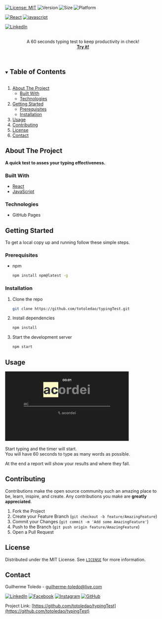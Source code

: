 [![License: MIT][license-shield]][license-url]
![Version](https://img.shields.io/badge/version-1.0.0-6bd4a7)
![Size](https://github-size-badge.herokuapp.com/totoledao/typingTest.svg)
![Platform](https://img.shields.io/badge/platform-Web-7F00FF)

[![React][react-shield]][react-url]
[![javascript][javascript-shield]][javascript-url]

[![LinkedIn][linkedin-shield]][linkedin-url]


<!-- PROJECT HEADER -->

  <p align="center">
    <br>
    A 60 seconds typing test to keep productivity in check!
    <br>
    <a href="https://totoledao.github.io/typingTest"><strong>Try it!</strong></a>
    <br>  
    <br>  
  </p>

<!-- TABLE OF CONTENTS -->
<details open="open">
  <summary><h2 style="display: inline-block">Table of Contents</h2></summary>
  <ol>
    <li>
      <a href="#about-the-project">About The Project</a>
      <ul>
        <li><a href="#built-with">Built With</a></li>
        <li><a href="#technologies">Technologies</a></li>
      </ul>
    </li>
    <li>
      <a href="#getting-started">Getting Started</a>
      <ul>
        <li><a href="#prerequisites">Prerequisites</a></li>
        <li><a href="#installation">Installation</a></li>
      </ul>
    </li>    
    <li><a href="#usage">Usage</a></li>
    <li><a href="#contributing">Contributing</a></li>
    <li><a href="#license">License</a></li>
    <li><a href="#contact">Contact</a></li>    
  </ol>
</details>



<!-- ABOUT THE PROJECT -->
## About The Project

<!-- ![typingTestAssets/Home.jpg) -->

**A quick test to asses your typing effectiveness.**



### Built With

* [React][react-url]
* [JavaScript][javascript-url]

### Technologies
* GitHub Pages

<!-- GETTING STARTED -->
## Getting Started

To get a local copy up and running follow these simple steps.

### Prerequisites

* npm
  ```sh
  npm install npm@latest -g
  ```

### Installation

1. Clone the repo
   ```sh
   git clone https://github.com/totoledao/typingTest.git
   ```
2. Install dependencies
   ```sh
   npm install
   ```
3. Start the development server
   ```sh
   npm start
   ```

<!-- USAGE EXAMPLES -->
## Usage
<img src="readmeAssets/typingTest.jpg" alt="Typing Test Timer Started" width="400">

Start typing and the timer will start. <br>
You will have 60 seconds to type as many words as possible.

<!-- <img src="readmeAssets/typingTest.jpg" alt="Typing Test Started Countdown" width="400"> -->

At the end a report will show your results and where they fall.

<!-- CONTRIBUTING -->
## Contributing

Contributions make the open source community such an amazing place to be, learn, inspire, and create. Any contributions you make are **greatly appreciated**.

1. Fork the Project
2. Create your Feature Branch (`git checkout -b feature/AmazingFeature`)
3. Commit your Changes (`git commit -m 'Add some AmazingFeature'`)
4. Push to the Branch (`git push origin feature/AmazingFeature`)
5. Open a Pull Request

<!-- LICENSE -->
## License

Distributed under the MIT License. See [`LICENSE`][license-url] for more information.



<!-- CONTACT -->
## Contact

Guilherme Toledo - guilherme-toledo@live.com

[![LinkedIn](https://img.shields.io/badge/LinkedIn-0077B5?style=for-the-badge&logo=linkedin&logoColor=white)](https://www.linkedin.com/in/guilhermemtoledo/)
[![Facebook](https://img.shields.io/badge/Facebook-1877F2?style=for-the-badge&logo=facebook&logoColor=white)](https://www.facebook.com/totoledao)
[![Instagram](https://img.shields.io/badge/Instagram-E4405F?style=for-the-badge&logo=instagram&logoColor=white)](https://www.instagram.com/totoledao)
[![GitHub](https://img.shields.io/badge/GitHub-100000?style=for-the-badge&logo=github&logoColor=whit)](https://www.github.com/totoledao)


Project Link: [https://github.com/totoledao/typingTest](https://github.com/totoledao/typingTest)

<!-- MARKDOWN LINKS & IMAGES -->
<!-- https://www.markdownguide.org/basic-syntax/#reference-style-links -->

[license-shield]: https://img.shields.io/badge/License-MIT-blue.svg
[license-url]: https://github.com/totoledao/typingTest/blob/main/MIT-LICENSE.txt
[linkedin-shield]: https://img.shields.io/badge/-LinkedIn-black.svg?style=for-the-badge&logo=linkedin&colorB=0e76a8
[linkedin-url]: http://www.linkedin.com/in/guilhermemtoledo

[react-shield]:https://img.shields.io/badge/React-20232A?style=for-the-badge&logo=react&logoColor=61DAFB

[react-url]: https://reactjs.org/

[javascript-shield]: https://img.shields.io/badge/javascript-%23323330.svg?style=for-the-badge&logo=javascript&logoColor=%23F7DF1E
[javascript-url]: https://www.javascript.com/
